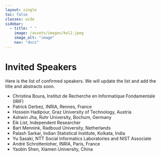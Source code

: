 ```yaml
---
layout: single
toc: false
classes: wide
sidebar:  
  - title: " "   
    image: /assets/images/kol2.jpeg
    image_alt: "image"
    nav: "docs"
---
```


# Invited Speakers

Here is the list of confirmed speakers. We will update the list and add the title and abstracts soon. <br>

<ul>
<li>Christina Boura, Institut de Recherche en Informatique Fondamentale (IRIF)</li>
<li>Patrick Derbez, INRIA, Rennes, France</li>
<li>Hossein Hadipour, Graz University of Technology, Austria</li>
<li>Ashwin Jha, Ruhr University, Bochum, Germany</li>
<li>Eik List, Independent Researcher</li>
<li>Bart Mennink, Radboud University, Netherlands</li>
<li>Palash Sarkar, Indian Statistical Institute, Kolkata, India</li>
<li>Yu Sasaki, NTT Social Informatics Laboratories and NIST Associate</li>
<li>André Schrottenloher, INRIA, Paris, France</li>
<li>Yaobin Shen, Xiamen University, China</li>
</ul>
